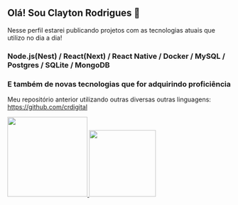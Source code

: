 ## Olá! Sou Clayton Rodrigues 👋
Nesse perfil estarei publicando projetos com as tecnologias atuais que utilizo no dia a dia!
### Node.js(Nest) / React(Next) / React Native / Docker / MySQL / Postgres / SQLite / MongoDB

### E também de novas tecnologias que for adquirindo proficiência

<!--
- 🔭 Dev Full-stack < React(Next) / React Native / Node(Nest) / Docker / MySQL / Posrgres / SqLite / MongoDB />
- 🌱 Atualmente estou me aperfeiçoando para trabalhar com aplicações distribuídas.
- ✉️ Me contate através do email: clayton.rodrigues.developer@gmail.com
-->

 Meu repositório anterior utilizando outras diversas outras linguagens: [https://github.com/crdigital ](https://github.com/crdigital)

<div>
  <a href="https://github.com/claytondeveloper">
  <img height="180em" src="https://github-readme-stats.vercel.app/api?username=claytondeveloper&show_icons=true&theme=dark&include_all_commits=true&count_private=true">
  <img height="150em" src="https://github-readme-stats.vercel.app/api/top-langs?username=claytondeveloper&layout=compact&langs_cont=16&theme=dark">
</div>



<!-- - 👯 I’m looking to collaborate on 
- 🤔 I’m looking for help with ...
- 💬 Ask me about ...
- 📫 How to reach me: ...
- 😄 Pronouns: ...
-->


<!--
**claytondeveloper/claytondeveloper** is a ✨ _special_ ✨ repository because its `README.md` (this file) appears on your GitHub profile.

Here are some ideas to get you started:

- ⚡ Fun fact: ...
-->


